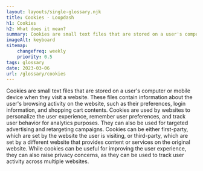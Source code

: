```yaml
--- 
layout: layouts/single-glossary.njk
title: Cookies - Loopdash
h1: Cookies
h2: What does it mean?
summary: Cookies are small text files that are stored on a user's computer by a website, allowing the website to remember user preferences and login information, and are commonly used in Wordpress to enhance user experience and track website analytics.
imageAlt: keyboard
sitemap:
	changefreq: weekly
	priority: 0.5
tags: glossary
date: 2023-03-06
url: /glossary/cookies
---
```


Cookies are small text files that are stored on a user's computer or mobile device when they visit a website. These files contain information about the user's browsing activity on the website, such as their preferences, login information, and shopping cart contents. Cookies are used by websites to personalize the user experience, remember user preferences, and track user behavior for analytics purposes. They can also be used for targeted advertising and retargeting campaigns. Cookies can be either first-party, which are set by the website the user is visiting, or third-party, which are set by a different website that provides content or services on the original website. While cookies can be useful for improving the user experience, they can also raise privacy concerns, as they can be used to track user activity across multiple websites.